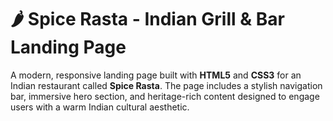 # 🌶️ Spice Rasta - Indian Grill & Bar Landing Page

A modern, responsive landing page built with **HTML5** and **CSS3** for an Indian restaurant called **Spice Rasta**. The page includes a stylish navigation bar, immersive hero section, and heritage-rich content designed to engage users with a warm Indian cultural aesthetic.
